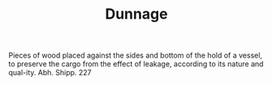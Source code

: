 ---
title: Dunnage
letter: D
permalink: "/definitions/bld-dunnage.html"
body: Pieces of wood placed against the sides and bottom of the hold of a vessel,
  to preserve the cargo from the effect of leakage, according to its nature and qual-ity.
  Abh. Shipp. 227
published_at: '2018-07-07'
source: Black's Law Dictionary 2nd Ed (1910)
layout: post
---